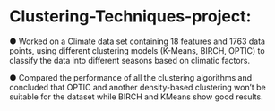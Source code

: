 # Clustering-Techniques-project:

● Worked on a Climate data set containing 18 features and 1763 data points, using different clustering 
models (K-Means, BIRCH, OPTIC) to classify the data into different seasons based on climatic factors.

● Compared the performance of all the clustering algorithms and concluded that OPTIC and another 
density-based clustering won’t be suitable for the dataset while BIRCH and KMeans show good results.
